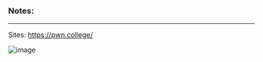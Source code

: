 ### Notes:

---

Sites: https://pwn.college/  

![image](https://github.com/ckc9759/CTF_resources/assets/95117634/574865c6-2c15-494d-9ded-d460b0e63800)


